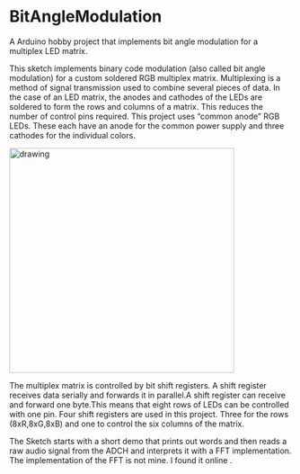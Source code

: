 # BitAngleModulation
A Arduino hobby project that implements bit angle modulation for a multiplex LED matrix.

This sketch implements binary code modulation (also called bit angle modulation) for a custom soldered RGB multiplex matrix.
Multiplexing is a method of signal transmission used to combine several pieces of data. In the case of an LED matrix, the anodes and cathodes of the LEDs are soldered to form the rows and columns of a matrix. This reduces the number of control pins required.
This project uses “common anode” RGB LEDs. These each have an anode for the common power supply and three cathodes for the individual colors.

<img src="https://github.com/user-attachments/assets/43a1a686-dfb6-40ef-9111-932a34af7d74" alt="drawing" width="400"/>

The multiplex matrix is controlled by bit shift registers. A shift register receives data serially and forwards it in parallel.A shift register can receive and forward one byte.This means that eight rows of LEDs can be controlled with one pin. Four shift registers are used in this project. Three for the rows (8xR,8xG,8xB) and one to control the six columns of the matrix.

The Sketch starts with a short demo that prints out words and then reads a raw audio signal from the ADCH and interprets it with a FFT implementation. The implementation of the FFT is not mine. I found it online [](http://www.instructables.com/id/Arduino-Frequency-Detection/).
